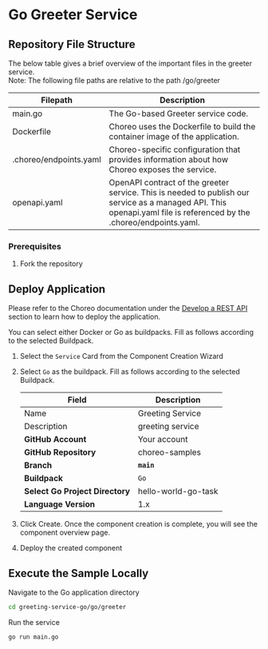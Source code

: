 # Go Greeter Service

## Repository File Structure

The below table gives a brief overview of the important files in the greeter service.\
Note: The following file paths are relative to the path /go/greeter

| Filepath               | Description                                                                                                                                                          |
| ---------------------- | -------------------------------------------------------------------------------------------------------------------------------------------------------------------- |
| main.go                | The Go-based Greeter service code.                                                                                                                                   |
| Dockerfile             | Choreo uses the Dockerfile to build the container image of the application.                                                                                          |
| .choreo/endpoints.yaml | Choreo-specific configuration that provides information about how Choreo exposes the service.                                                                        |
| openapi.yaml           | OpenAPI contract of the greeter service. This is needed to publish our service as a managed API. This openapi.yaml file is referenced by the .choreo/endpoints.yaml. |

### Prerequisites
1. Fork the repository

## Deploy Application

Please refer to the Choreo documentation under the [Develop a REST API](https://wso2.com/choreo/docs/develop-components/develop-services/develop-a-rest-api/#step-1-create-a-service-component-from-a-dockerfile) section to learn how to deploy the application.

You can select either Docker or Go as buildpacks. Fill as follows according to the selected Buildpack.

1. Select the `Service` Card from the Component Creation Wizard
2. Select `Go` as the buildpack. Fill as follows according to the selected Buildpack.

    | **Field**             | **Description**                               |
    |-----------------------|-----------------------------------------------|
    |Name           | Greeting Service              |
    |Description    | greeting service        |
    | **GitHub Account**    | Your account                                  |
    | **GitHub Repository** | choreo-samples |
    | **Branch**            | **`main`**                               |
    | **Buildpack**      | `Go` |
    | **Select Go Project Directory**       | hello-world-go-task |
    | **Language Version**              | 1.x |

3. Click Create. Once the component creation is complete, you will see the component overview page.
4. Deploy the created component

## Execute the Sample Locally

Navigate to the Go application directory

```bash
cd greeting-service-go/go/greeter
```

Run the service

```shell
go run main.go
```
